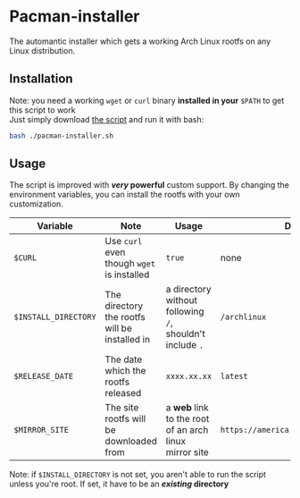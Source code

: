 <!-- # Pacman Install Script
在任意Linux发行版安装ArchLinux的pacman软件包管理器

主要针对apt用户，dnf用户可以直接
`$sudo dnf installer pacman`

pacman-installer使用方法：

`$su -`

`#git clone https://github.com/LGY07/pacman-installer.git`

`#cd ./pacman-installer/`

`#chmod +x ./pacman-installer.sh`

`#./pacman-installer.sh`

[方法2：也可以从这里下载，添加执行权限后运行pacman-installer.sh](https://github.com/LGY07/pacman-installer/releases)

### 更新可能不及时，下载速度可能慢，可以手动更改一些内容:

1.version=[[这里可以更改为****.**.**格式的日期(需要镜像站有的)](http://mirror.rackspace.com/archlinux/iso/)]

2.dir=[这里可以手动指定Pacman的根目录，注意不要在后面加上/]

3."http://mirror.rackspace.com/archlinux/iso/" 可以手动更改到速度较快的镜像 站的"/archlinux/iso/"目录
-->

# Pacman-installer
The automantic installer which gets a working Arch Linux rootfs on any Linux distribution.

## Installation
Note: you need a working `wget` or `curl` binary **installed in your** `$PATH` to get this script to work
<br />
Just simply download <a href="https://github.com/LGY07/pacman-installer/raw/main/pacman-installer.sh">the script</a> and run it with bash:
```bash
bash ./pacman-installer.sh
```

## Usage
The script is improved with <b><i>very</i> powerful</b> custom support.
By changing the environment variables, you can install the rootfs with your own customization.

| Variable | Note | Usage | Default |
|----------|------|-------|---------|
| `$CURL`  | Use `curl` even though `wget` is installed | `true` | none |
| `$INSTALL_DIRECTORY` | The directory the rootfs will be installed in | a directory without following `/`, shouldn't include `.` | `/archlinux` |
| `$RELEASE_DATE` | The date which the rootfs released | `xxxx.xx.xx` |`latest` |
| `$MIRROR_SITE` | The site rootfs will be downloaded from | a <b>web</b> link to the root of an arch linux mirror site | `https://america.mirror.pkgbuild.com` |

Note: if `$INSTALL_DIRECTORY` is not set, you aren't able to run the script unless you're root. If set, it have to be an <b><i>existing</i> directory</b>
